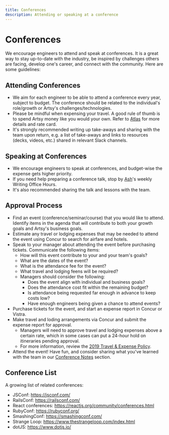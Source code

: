 ```yaml
---
title: Conferences
description: Attending or speaking at a conference
---
```


# Conferences

We encourage engineers to attend and speak at conferences. It is a great way to stay up-to-date with the industry,
be inspired by challenges others are facing, develop one's career, and connect with the community. Here are some
guidelines:

## Attending Conferences

- We aim for each engineer to be able to attend a conference every year, subject to budget. The conference should
  be related to the individual's role/growth or Artsy's challenges/technologies.
- Please be mindful when expensing your travel. A good rule of thumb is to spend Artsy money like you would your
  own. Refer to [Atlas][travel-and-accommodations-on-atlas] for more details and rate card.
- It's strongly recommended writing up take-aways and sharing with the team upon return, e.g. a list of take-aways
  and links to resources (decks, videos, etc.) shared in relevant Slack channels.

## Speaking at Conferences

- We encourage engineers to speak at conferences, and budget-wise the expense gets higher priority.
- If you need help preparing a conference talk, stop by [Ash][ash]'s weekly Writing Office Hours.
- It's also recommended sharing the talk and lessons with the team.

## Approval Process

- Find an event (conference/seminar/course) that you would like to attend. Identify items in the agenda that will
  contribute to both your growth goals and Artsy's business goals.
- Estimate any travel or lodging expenses that may be needed to attend the event using Concur to search for airfare
  and hotels.
- Speak to your manager about attending the event before purchasing tickets. Communicate the following items:
  - How will this event contribute to your and your team's goals?
  - What are the dates of the event?
  - What is the attendance fee for the event?
  - What travel and lodging feens will be required?
  - Managers should consider the following:
    - Does the event align with individual and business goals?
    - Does the attendance cost fit within the remaining budget?
    - Is attendance being requested far enough in advance to keep costs low?
    - Have enough engineers being given a chance to attend events?
- Purchase tickets for the event, and start an expense report in Concur or Vistra.
- Make travel and loding arrangements via Concur and submit the expense report for approval.
  - Managers will need to approve travel and lodging expenses above a certain rate, which in some cases can put a
    24-hour hold on itineraries pending approval.
  - For more information, review the [2019 Travel & Expense Policy][2019-travel-and-expense-policy].
- Attend the event! Have fun, and consider sharing what you've learned with the team in our [Conference
  Notes][conference-notes] section.

## Conference List

A growing list of related conferences:

- JSConf: https://jsconf.com/
- RailsConf: https://railsconf.com/
- React conferences: https://reactjs.org/community/conferences.html
- RubyConf: https://rubyconf.org/
- SmashingConf: https://smashingconf.com/
- Strange Loop: https://www.thestrangeloop.com/index.html
- dotJS: https://www.dotjs.io/

[lunch-and-learn]: /events/lunch-and-learn.md
[show-and-tell]: /events/show-and-tell.md
[conference-notes]: /conference-notes
[travel-and-accommodations-on-atlas]:
  https://sites.google.com/a/artsymail.com/intranet/experience/travel-accommodations
[ash]: https://github.com/ashfurrow
[2019-travel-and-expense-policy]:
  https://docs.google.com/document/d/1a2G_vpiMsvHZBbtn7z8cNsgDvvaR0_N2_NA5LnYdARY/edit?usp=sharing
